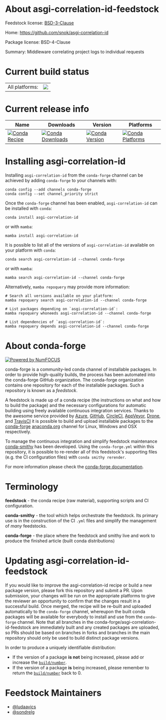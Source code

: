 About asgi-correlation-id-feedstock
===================================

Feedstock license: [BSD-3-Clause](https://github.com/conda-forge/asgi-correlation-id-feedstock/blob/main/LICENSE.txt)

Home: https://github.com/snok/asgi-correlation-id

Package license: BSD-4-Clause

Summary: Middleware correlating project logs to individual requests

Current build status
====================


<table><tr><td>All platforms:</td>
    <td>
      <a href="https://dev.azure.com/conda-forge/feedstock-builds/_build/latest?definitionId=18164&branchName=main">
        <img src="https://dev.azure.com/conda-forge/feedstock-builds/_apis/build/status/asgi-correlation-id-feedstock?branchName=main">
      </a>
    </td>
  </tr>
</table>

Current release info
====================

| Name | Downloads | Version | Platforms |
| --- | --- | --- | --- |
| [![Conda Recipe](https://img.shields.io/badge/recipe-asgi--correlation--id-green.svg)](https://anaconda.org/conda-forge/asgi-correlation-id) | [![Conda Downloads](https://img.shields.io/conda/dn/conda-forge/asgi-correlation-id.svg)](https://anaconda.org/conda-forge/asgi-correlation-id) | [![Conda Version](https://img.shields.io/conda/vn/conda-forge/asgi-correlation-id.svg)](https://anaconda.org/conda-forge/asgi-correlation-id) | [![Conda Platforms](https://img.shields.io/conda/pn/conda-forge/asgi-correlation-id.svg)](https://anaconda.org/conda-forge/asgi-correlation-id) |

Installing asgi-correlation-id
==============================

Installing `asgi-correlation-id` from the `conda-forge` channel can be achieved by adding `conda-forge` to your channels with:

```
conda config --add channels conda-forge
conda config --set channel_priority strict
```

Once the `conda-forge` channel has been enabled, `asgi-correlation-id` can be installed with `conda`:

```
conda install asgi-correlation-id
```

or with `mamba`:

```
mamba install asgi-correlation-id
```

It is possible to list all of the versions of `asgi-correlation-id` available on your platform with `conda`:

```
conda search asgi-correlation-id --channel conda-forge
```

or with `mamba`:

```
mamba search asgi-correlation-id --channel conda-forge
```

Alternatively, `mamba repoquery` may provide more information:

```
# Search all versions available on your platform:
mamba repoquery search asgi-correlation-id --channel conda-forge

# List packages depending on `asgi-correlation-id`:
mamba repoquery whoneeds asgi-correlation-id --channel conda-forge

# List dependencies of `asgi-correlation-id`:
mamba repoquery depends asgi-correlation-id --channel conda-forge
```


About conda-forge
=================

[![Powered by
NumFOCUS](https://img.shields.io/badge/powered%20by-NumFOCUS-orange.svg?style=flat&colorA=E1523D&colorB=007D8A)](https://numfocus.org)

conda-forge is a community-led conda channel of installable packages.
In order to provide high-quality builds, the process has been automated into the
conda-forge GitHub organization. The conda-forge organization contains one repository
for each of the installable packages. Such a repository is known as a *feedstock*.

A feedstock is made up of a conda recipe (the instructions on what and how to build
the package) and the necessary configurations for automatic building using freely
available continuous integration services. Thanks to the awesome service provided by
[Azure](https://azure.microsoft.com/en-us/services/devops/), [GitHub](https://github.com/),
[CircleCI](https://circleci.com/), [AppVeyor](https://www.appveyor.com/),
[Drone](https://cloud.drone.io/welcome), and [TravisCI](https://travis-ci.com/)
it is possible to build and upload installable packages to the
[conda-forge](https://anaconda.org/conda-forge) [anaconda.org](https://anaconda.org/)
channel for Linux, Windows and OSX respectively.

To manage the continuous integration and simplify feedstock maintenance
[conda-smithy](https://github.com/conda-forge/conda-smithy) has been developed.
Using the ``conda-forge.yml`` within this repository, it is possible to re-render all of
this feedstock's supporting files (e.g. the CI configuration files) with ``conda smithy rerender``.

For more information please check the [conda-forge documentation](https://conda-forge.org/docs/).

Terminology
===========

**feedstock** - the conda recipe (raw material), supporting scripts and CI configuration.

**conda-smithy** - the tool which helps orchestrate the feedstock.
                   Its primary use is in the construction of the CI ``.yml`` files
                   and simplify the management of *many* feedstocks.

**conda-forge** - the place where the feedstock and smithy live and work to
                  produce the finished article (built conda distributions)


Updating asgi-correlation-id-feedstock
======================================

If you would like to improve the asgi-correlation-id recipe or build a new
package version, please fork this repository and submit a PR. Upon submission,
your changes will be run on the appropriate platforms to give the reviewer an
opportunity to confirm that the changes result in a successful build. Once
merged, the recipe will be re-built and uploaded automatically to the
`conda-forge` channel, whereupon the built conda packages will be available for
everybody to install and use from the `conda-forge` channel.
Note that all branches in the conda-forge/asgi-correlation-id-feedstock are
immediately built and any created packages are uploaded, so PRs should be based
on branches in forks and branches in the main repository should only be used to
build distinct package versions.

In order to produce a uniquely identifiable distribution:
 * If the version of a package **is not** being increased, please add or increase
   the [``build/number``](https://docs.conda.io/projects/conda-build/en/latest/resources/define-metadata.html#build-number-and-string).
 * If the version of a package **is** being increased, please remember to return
   the [``build/number``](https://docs.conda.io/projects/conda-build/en/latest/resources/define-metadata.html#build-number-and-string)
   back to 0.

Feedstock Maintainers
=====================

* [@ludaavics](https://github.com/ludaavics/)
* [@sondrelg](https://github.com/sondrelg/)

